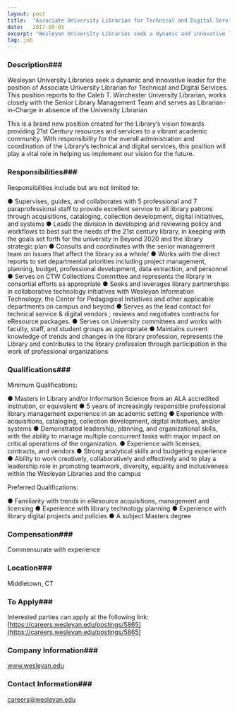 ```yaml
---
layout: post
title:  "Associate University Librarian for Technical and Digital Services - Wesleyan University "
date:   2017-05-05
excerpt: "Wesleyan University Libraries seek a dynamic and innovative leader for the position of Associate University Librarian for Technical and Digital Services. This position reports to the Caleb T. Winchester University Librarian, works closely with the Senior Library Management Team and serves as Librarian-in-Charge in absence of the University Librarian This..."
tag: job
---
```


### Description###

Wesleyan University Libraries seek a dynamic and innovative leader for the position of Associate University Librarian for Technical and Digital Services. This position reports to the Caleb T. Winchester University Librarian, works closely with the Senior Library Management Team and serves as Librarian-in-Charge in absence of the University Librarian

This is a brand new position created for the Library’s vision towards providing 21st Century resources and services to a vibrant academic community. With responsibility for the overall administration and coordination of the Library’s technical and digital services, this position will play a vital role in helping us implement our vision for the future.



### Responsibilities###

Responsibilities include but are not limited to:

●	Supervises, guides, and collaborates with 5 professional and 7 paraprofessional staff to provide excellent service to all library patrons through acquisitions, cataloging, collection development, digital initiatives, and systems
●	Leads the division in developing and reviewing policy and workflows to best suit the needs of the 21st century library, in keeping with the goals set forth for the university in Beyond 2020 and the library strategic plan
●	Consults and coordinates with the senior management team on issues that affect the library as a whole/
●	Works with the direct reports to set departmental priorities including project management, planning, budget, professional development, data extraction, and personnel
●	Serves on CTW Collections Committee and represents the library in consortial efforts as appropriate
●	Seeks and leverages library partnerships in collaborative technology initiatives with Wesleyan Information Technology, the Center for Pedagogical Initiatives and other applicable departments on campus and beyond
●	Serves as the lead contact for technical service & digital vendors ; reviews and negotiates contracts for eResource packages.
●	Serves on University committees and works with faculty, staff, and student groups as appropriate
●	Maintains current knowledge of trends and changes in the library profession,  represents the Library and contributes to the library profession through participation in the work of professional organizations



### Qualifications###

Minimum Qualifications:

●	Masters in Library and/or Information Science from an ALA accredited institution, or equivalent
●	5 years of increasingly responsible professional library management experience in an academic setting
●	Experience with acquisitions, cataloging, collection development, digital initiatives, and/or systems
●	Demonstrated leadership, planning, and organizational skills, with the ability to manage multiple concurrent tasks with major impact on critical operations of the organization.
●	Experience with licenses, contracts, and vendors
●	Strong analytical skills and budgeting experience
●	Ability to work creatively, collaboratively and effectively and to play a leadership role in promoting teamwork, diversity, equality and inclusiveness within the Wesleyan Libraries and the campus

Preferred Qualifications:

●	Familiarity with trends in eResource acquisitions, management and licensing 
●	Experience with library technology planning
●	Experience with library digital projects and policies
●	A subject Masters degree



### Compensation###

Commensurate with experience


### Location###

Middletown, CT




### To Apply###

Interested parties can apply at the following link:
[https://careers.wesleyan.edu/postings/5865](https://careers.wesleyan.edu/postings/5865)




### Company Information###

www.wesleyan.edu


### Contact Information###

careers@wesleyan.edu

